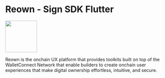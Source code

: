 # **Reown - Sign SDK Flutter**

<img src="https://raw.githubusercontent.com/reown-com/reown_flutter/refs/heads/develop/assets/reown_logo.jpg" height="100">

Reown is the onchain UX platform that provides toolkits built on top of the WalletConnect Network that enable builders to create onchain user experiences that make digital ownership effortless, intuitive, and secure.
